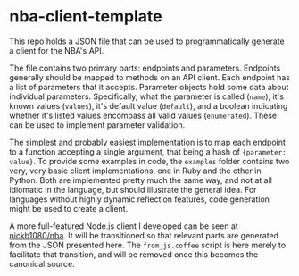 # nba-client-template

This repo holds a JSON file that can be used to programmatically generate a client for the NBA's API.

The file contains two primary parts: endpoints and parameters. Endpoints generally should be mapped to methods on an API client. Each endpoint has a list of parameters that it accepts. Parameter objects hold some data about individual parameters. Specifically, what the parameter is called (`name`), it's known values (`values`), it's default value (`default`), and a boolean indicating whether it's listed values encompass all valid values (`enumerated`). These can be used to implement parameter validation.

The simplest and probably easiest implementation is to map each endpoint to a function accepting a single argument, that being a hash of `{parameter: value}`. To provide some examples in code, the `examples` folder contains two very, very basic client implementations, one in Ruby and the other in Python. Both are implemented pretty much the same way, and not at all idiomatic in the language, but should illustrate the general idea. For languages without highly dynamic reflection features, code generation might be used to create a client.

A more full-featured Node.js client I developed can be seen at [nickb1080/nba](https://github.com/nickb1080/nba). It will be transitioned so that relevant parts are generated from the JSON presented here. The `from_js.coffee` script is here merely to facilitate that transition, and will be removed once this becomes the canonical source.


